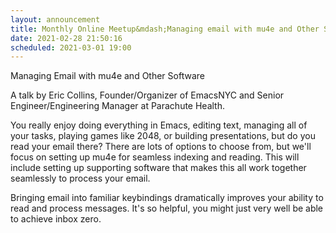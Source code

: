 ```yaml
---
layout: announcement
title: Monthly Online Meetup&mdash;Managing email with mu4e and Other Software
date: 2021-02-28 21:50:16
scheduled: 2021-03-01 19:00
---
```

Managing Email with mu4e and Other Software

A talk by Eric Collins, Founder/Organizer of EmacsNYC and Senior
Engineer/Engineering Manager at Parachute Health.

You really enjoy doing everything in Emacs, editing text, managing all
of your tasks, playing games like 2048, or building presentations, but
do you read your email there? There are lots of options to choose
from, but we'll focus on setting up mu4e for seamless indexing and
reading. This will include setting up supporting software that makes
this all work together seamlessly to process your email.

Bringing email into familiar keybindings dramatically improves your
ability to read and process messages. It's so helpful, you might just
very well be able to achieve inbox zero.
